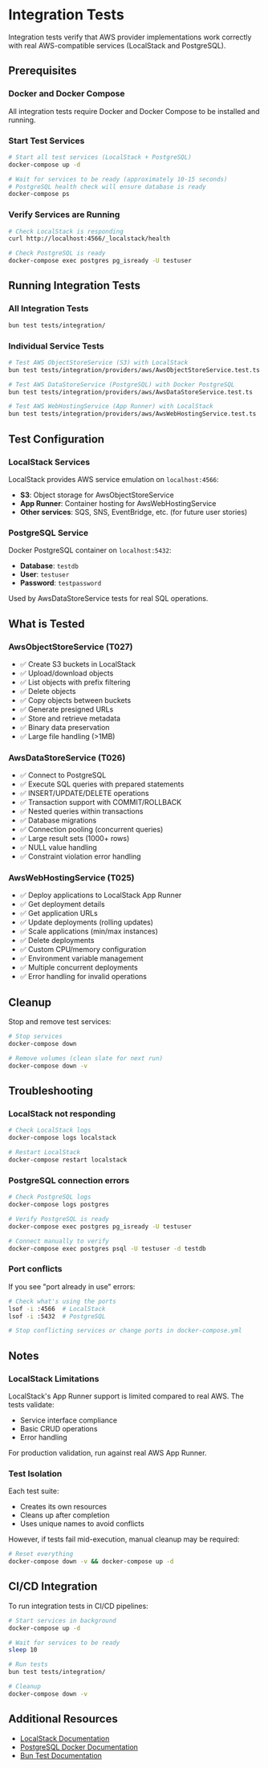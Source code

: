 # Integration Tests

Integration tests verify that AWS provider implementations work correctly with real AWS-compatible services (LocalStack and PostgreSQL).

## Prerequisites

### Docker and Docker Compose

All integration tests require Docker and Docker Compose to be installed and running.

### Start Test Services

```bash
# Start all test services (LocalStack + PostgreSQL)
docker-compose up -d

# Wait for services to be ready (approximately 10-15 seconds)
# PostgreSQL health check will ensure database is ready
docker-compose ps
```

### Verify Services are Running

```bash
# Check LocalStack is responding
curl http://localhost:4566/_localstack/health

# Check PostgreSQL is ready
docker-compose exec postgres pg_isready -U testuser
```

## Running Integration Tests

### All Integration Tests

```bash
bun test tests/integration/
```

### Individual Service Tests

```bash
# Test AWS ObjectStoreService (S3) with LocalStack
bun test tests/integration/providers/aws/AwsObjectStoreService.test.ts

# Test AWS DataStoreService (PostgreSQL) with Docker PostgreSQL
bun test tests/integration/providers/aws/AwsDataStoreService.test.ts

# Test AWS WebHostingService (App Runner) with LocalStack
bun test tests/integration/providers/aws/AwsWebHostingService.test.ts
```

## Test Configuration

### LocalStack Services

LocalStack provides AWS service emulation on `localhost:4566`:
- **S3**: Object storage for AwsObjectStoreService
- **App Runner**: Container hosting for AwsWebHostingService
- **Other services**: SQS, SNS, EventBridge, etc. (for future user stories)

### PostgreSQL Service

Docker PostgreSQL container on `localhost:5432`:
- **Database**: `testdb`
- **User**: `testuser`
- **Password**: `testpassword`

Used by AwsDataStoreService tests for real SQL operations.

## What is Tested

### AwsObjectStoreService (T027)
- ✅ Create S3 buckets in LocalStack
- ✅ Upload/download objects
- ✅ List objects with prefix filtering
- ✅ Delete objects
- ✅ Copy objects between buckets
- ✅ Generate presigned URLs
- ✅ Store and retrieve metadata
- ✅ Binary data preservation
- ✅ Large file handling (>1MB)

### AwsDataStoreService (T026)
- ✅ Connect to PostgreSQL
- ✅ Execute SQL queries with prepared statements
- ✅ INSERT/UPDATE/DELETE operations
- ✅ Transaction support with COMMIT/ROLLBACK
- ✅ Nested queries within transactions
- ✅ Database migrations
- ✅ Connection pooling (concurrent queries)
- ✅ Large result sets (1000+ rows)
- ✅ NULL value handling
- ✅ Constraint violation error handling

### AwsWebHostingService (T025)
- ✅ Deploy applications to LocalStack App Runner
- ✅ Get deployment details
- ✅ Get application URLs
- ✅ Update deployments (rolling updates)
- ✅ Scale applications (min/max instances)
- ✅ Delete deployments
- ✅ Custom CPU/memory configuration
- ✅ Environment variable management
- ✅ Multiple concurrent deployments
- ✅ Error handling for invalid operations

## Cleanup

Stop and remove test services:

```bash
# Stop services
docker-compose down

# Remove volumes (clean slate for next run)
docker-compose down -v
```

## Troubleshooting

### LocalStack not responding

```bash
# Check LocalStack logs
docker-compose logs localstack

# Restart LocalStack
docker-compose restart localstack
```

### PostgreSQL connection errors

```bash
# Check PostgreSQL logs
docker-compose logs postgres

# Verify PostgreSQL is ready
docker-compose exec postgres pg_isready -U testuser

# Connect manually to verify
docker-compose exec postgres psql -U testuser -d testdb
```

### Port conflicts

If you see "port already in use" errors:

```bash
# Check what's using the ports
lsof -i :4566  # LocalStack
lsof -i :5432  # PostgreSQL

# Stop conflicting services or change ports in docker-compose.yml
```

## Notes

### LocalStack Limitations

LocalStack's App Runner support is limited compared to real AWS. The tests validate:
- Service interface compliance
- Basic CRUD operations
- Error handling

For production validation, run against real AWS App Runner.

### Test Isolation

Each test suite:
- Creates its own resources
- Cleans up after completion
- Uses unique names to avoid conflicts

However, if tests fail mid-execution, manual cleanup may be required:

```bash
# Reset everything
docker-compose down -v && docker-compose up -d
```

## CI/CD Integration

To run integration tests in CI/CD pipelines:

```bash
# Start services in background
docker-compose up -d

# Wait for services to be ready
sleep 10

# Run tests
bun test tests/integration/

# Cleanup
docker-compose down -v
```

## Additional Resources

- [LocalStack Documentation](https://docs.localstack.cloud/)
- [PostgreSQL Docker Documentation](https://hub.docker.com/_/postgres)
- [Bun Test Documentation](https://bun.sh/docs/cli/test)

